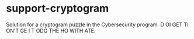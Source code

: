# support-cryptogram
Solution for a cryptogram puzzle in the Cybersecurity program.
D OI GET TI ON'T GE I T ODG THE HO WITH ATE.
